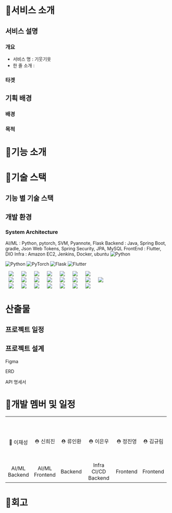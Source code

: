 # 👕서비스 소개

## 서비스 설명

### 개요

- 서비스 명 : 기웃기옷
- 한 줄 소개 :

### 타겟

## 기획 배경

### 배경

### 목적

# 👕기능 소개

# 👕기술 스택

## 기능 별 기술 스택

## 개발 환경

### System Architecture
AI/ML : Python, pytorch, SVM, Pyannote, Flask
Backend : Java, Spring Boot, gradle, Json Web Tokens, Spring Security, JPA, MySQL
FrontEnd : Flutter, DIO
Infra : Amazon EC2, Jenkins, Docker, ubuntu
<img alt="Python" src ="https://img.shields.io/badge/기술명-원하는색상코드.svg?&style=for-the-badge&logo=로고명&logoColor=로고색상"/>

<img alt="Python" src ="https://img.shields.io/badge/python-3776AB.svg?&style=for-the-badge&logo=python&logoColor=white"/> <img alt="PyTorch" src ="https://img.shields.io/badge/PyTorch-EE4C2C.svg?&style=for-the-badge&logo=pytorch&logoColor=white"/> <img alt="Flask" src ="https://img.shields.io/badge/Flask-000000.svg?&style=for-the-badge&logo=flask&logoColor=white"/> <img alt="Flutter" src ="https://img.shields.io/badge/Flutter-02569B.svg?&style=for-the-badge&logo=flutter&logoColor=white"/>




<img src="https://img.shields.io/badge/Java-ED8B00?style=for-the-badge&logo=openjdk&logoColor=white" style="height : auto; margin-left : 10px; margin-right : 10px;"/> <img src="https://img.shields.io/badge/Spring Boot-6DB33F?style=for-the-badge&logo=Spring Boot&logoColor=white" style="height : auto; margin-left : 10px; margin-right : 10px;"/> <img src="https://img.shields.io/badge/python-3670A0?style=for-the-badge&logo=python&logoColor=ffdd54" style="height : auto; margin-left : 10px; margin-right : 10px;"/> <img src="https://img.shields.io/badge/FastAPI-005571?style=for-the-badge&logo=fastapi" style="height : auto; margin-left : 10px; margin-right : 10px;"/> <img src="https://img.shields.io/badge/Spring Security-6DB33F?style=for-the-badge&logo=Spring Security&logoColor=white" style="height : auto; margin-left : 10px; margin-right : 10px;"/> <img src="https://img.shields.io/badge/JSON Web Tokens-000000?style=for-the-badge&logo=JSON Web Tokens&logoColor=white" style="height : auto; margin-left : 10px; margin-right : 10px;"/> <img src="https://img.shields.io/badge/Gradle-02303A?style=for-the-badge&logo=Gradle&logoColor=white" style="height : auto; margin-left : 10px; margin-right : 10px;"/> <br/> <img src="https://img.shields.io/badge/Amazon EC2-569A31?style=for-the-badge&logo=Amazon EC2&logoColor=white" style="height : auto; margin-left : 10px; margin-right : 10px;"/> <img src="https://img.shields.io/badge/Amazon S3-569A31?style=for-the-badge&logo=Amazon S3&logoColor=white" style="height : auto; margin-left : 10px; margin-right : 10px;"/> <img src="https://img.shields.io/badge/Nginx-009639?style=for-the-badge&logo=NGINX&logoColor=white" style="height : auto; margin-left : 10px; margin-right : 10px;"/> <img src="https://img.shields.io/badge/Docker-2496ED?style=for-the-badge&logo=Docker&logoColor=white" style="height : auto; margin-left : 10px; margin-right : 10px;"/> <img src="https://img.shields.io/badge/Jenkins-D24939?style=for-the-badge&logo=Jenkins&logoColor=white" style="height : auto; margin-left : 10px; margin-right : 10px;"/> <img src="https://img.shields.io/badge/Ubuntu-E95420?style=for-the-badge&logo=Ubuntu&logoColor=white" style="height : auto; margin-left : 10px; margin-right : 10px;"/> <img src="https://img.shields.io/badge/mySql-007ec6?style=for-the-badge&logo=mySql&logoColor=white" style="height : auto; margin-left : 10px; margin-right : 10px;"/> <img src="https://img.shields.io/badge/Redis-DC382D?style=for-the-badge&logo=redis&logoColor=white" style="height : auto; margin-left : 10px; margin-right : 10px;"/> <br/>
<img src="https://img.shields.io/badge/typescript-3178C6?style=for-the-badge&logo=typescript&logoColor=white" style="height : auto; margin-left : 10px; margin-right : 10px;"/>
<img src="https://img.shields.io/badge/next.js-000000?style=for-the-badge&logo=nextdotjs&logoColor=white" style="height : auto; margin-left : 10px; margin-right : 10px;"/> <img src="https://img.shields.io/badge/zustand-764ABC?style=for-the-badge&logo=react&logoColor=white" style="height : auto; margin-left : 10px; margin-right : 10px;"/> <img src="https://img.shields.io/badge/Node.js-339939?style=for-the-badge&logo=Node.js&logoColor=white" style="height : auto; margin-left : 10px; margin-right : 10px;"/> <img src="https://img.shields.io/badge/Scss-cc6699?style=for-the-badge&logo=sass&logoColor=white" style="height : auto; margin-left : 10px; margin-right : 10px;"/> <img src="https://img.shields.io/badge/Jira-0052CC?style=for-the-badge&logo=Jira&logoColor=white" style="height : auto; margin-left : 10px; margin-right : 10px;"/> <img src="https://img.shields.io/badge/GitLab-FCA121?style=for-the-badge&logo=GitLab&logoColor=white" style="height : auto; margin-left : 10px; margin-right : 10px;"/> <br/>

# 산출물

## 프로젝트 일정

## 프로젝트 설계

Figma

ERD

API 명세서

# 👕개발 멤버 및 일정
<table>
    <tr>
        <td height="140px" align="center"> 
            <br> 👑 이재성<br></td>
        <td height="140px" align="center">
            <br> ⛑ 신희진<br></td>
        <td height="140px" align="center">
            <br> ⛑ 류인환<br></td>
        <td height="140px" align="center">
            <br> ⛑ 이은우<br></td>
        <td height="140px" align="center"> 
            <br> ⛑ 정진영<br></td>
        <td height="140px" align="center"> 
            <br> ⛑ 김규림<br></td>
    </tr>
    <tr>
        <td align="center">AI/ML<br>Backend</td>
        <td align="center">AI/ML<br>Frontend</td>
        <td align="center">Backend</td>
        <td align="center">Infra CI/CD<br>Backend</td>
        <td align="center">Frontend</td>
        <td align="center">Frontend</td>
    </tr>
</table>

# 👕회고
